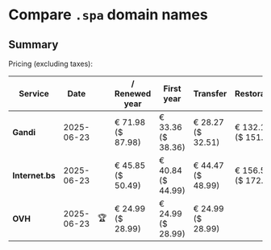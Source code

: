# Compare `.spa` domain names

## Summary

Pricing (excluding taxes):

| Service | Date |  | / Renewed year | First year | Transfer | Restoration |
|--|--|--|--|--|--|--|
| **Gandi** | 2025-06-23 |  | € 71.98<br>($ 87.98) | € 33.36<br>($ 38.36) | € 28.27<br>($ 32.51) | € 132.16<br>($ 151.98) |
| **Internet.bs** | 2025-06-23 |  | € 45.85<br>($ 50.49) | € 40.84<br>($ 44.99) | € 44.47<br>($ 48.99) | € 156.59<br>($ 172.55) |
| **OVH** | 2025-06-23 | 🏆 | € 24.99<br>($ 28.99) | € 24.99<br>($ 28.99) | € 24.99<br>($ 28.99) |  |
